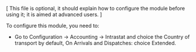 [ This file is optional, it should explain how to configure
  the module before using it; it is aimed at advanced users. ]

To configure this module, you need to:

- Go to Configuration -> Accounting -> Intrastat and choice the Country of transport by default, On Arrivals and Dispatches: choice Extended.
